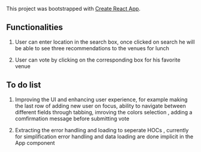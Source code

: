 This project was bootstrapped with [Create React App](https://github.com/facebook/create-react-app).

## Functionalities

1. User can enter location in the search box, once clicked on search he will be able to see three recommendations to the venues for lunch

2. User can vote by clicking on the corresponding box for his favorite venue

## To do list

1. Improving the UI and enhancing user experience, for example making the last row of adding new user on focus, ability to navigate  between different fields  through tabbing, imroving the colors selection , adding a comfirmation message before submitting vote

2. Extracting the error handling and loading to seperate HOCs , currently for simplification error handling and data loading are done implicit in the App component



